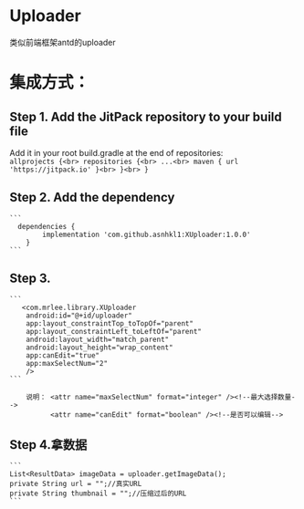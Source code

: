 # Uploader
类似前端框架antd的uploader
# 集成方式：
## Step 1. Add the JitPack repository to your build file<br>
Add it in your root build.gradle at the end of repositories:<br>
	```
	allprojects {<br>
		repositories {<br>
			...<br>
			maven { url 'https://jitpack.io' }<br>
		}<br>
	}
	```
## Step 2. Add the dependency
	```
	  dependencies {
			implementation 'com.github.asnhkl1:XUploader:1.0.0'
		}
	```
## Step 3.
	```
	   <com.mrlee.library.XUploader
		android:id="@+id/uploader"
		app:layout_constraintTop_toTopOf="parent"
		app:layout_constraintLeft_toLeftOf="parent"
		android:layout_width="match_parent"
		android:layout_height="wrap_content"
		app:canEdit="true"
		app:maxSelectNum="2"
		/>
	```
        
        说明： <attr name="maxSelectNum" format="integer" /><!--最大选择数量-->
              <attr name="canEdit" format="boolean" /><!--是否可以编辑-->
  
## Step 4.拿数据
	```
	List<ResultData> imageData = uploader.getImageData();
	private String url = "";//真实URL
	private String thumbnail = "";//压缩过后的URL
	```
  
